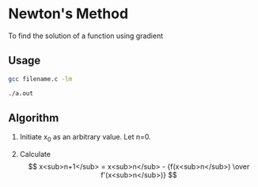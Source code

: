 # Newton's Method
To find the solution of a function using gradient

## Usage
```bash
gcc filename.c -lm
```
```bash
./a.out
```

## Algorithm
1. Initiate x<sub>0</sub> as an arbitrary value. Let n=0.


2. Calculate $$ x<sub>n+1</sub> = x<sub>n</sub> - {f(x<sub>n</sub>) \over f'(x<sub>n</sub>)} $$


